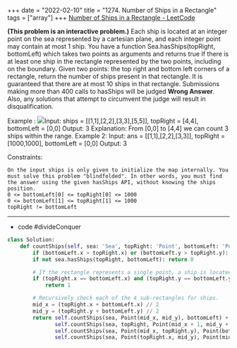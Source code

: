 +++ 
date = "2022-02-10"
title = "1274. Number of Ships in a Rectangle"
tags = ["array"]
+++
[Number of Ships in a Rectangle - LeetCode](https://leetcode.com/problems/number-of-ships-in-a-rectangle/)

__(This problem is an interactive problem.)__
Each ship is located at an integer point on the sea represented by a cartesian plane, and each integer point may contain at most 1 ship.
You have a function Sea.hasShips(topRight, bottomLeft) which takes two points as arguments and returns true If there is at least one ship in the rectangle represented by the two points, including on the boundary.
Given two points: the top right and bottom left corners of a rectangle, return the number of ships present in that rectangle. It is guaranteed that there are at most 10 ships in that rectangle.
Submissions making more than 400 calls to hasShips will be judged __Wrong Answer__. Also, any solutions that attempt to circumvent the judge will result in disqualification.
 
Example :
![](https://assets.leetcode.com/uploads/2019/07/26/1445_example_1.PNG)Input: ships = [[1,1],[2,2],[3,3],[5,5]], topRight = [4,4], bottomLeft = [0,0] Output: 3 Explanation: From [0,0] to [4,4] we can count 3 ships within the range. 
Example 2:
Input: ans = [[1,1],[2,2],[3,3]], topRight = [1000,1000], bottomLeft = [0,0] Output: 3 
 
Constraints:

	On the input ships is only given to initialize the map internally. You must solve this problem "blindfolded". In other words, you must find the answer using the given hasShips API, without knowing the ships position.
	0 <= bottomLeft[0] <= topRight[0] <= 1000
	0 <= bottomLeft[1] <= topRight[1] <= 1000
	topRight != bottomLeft

---
- code #divideConquer 
```py
class Solution:
    def countShips(self, sea: 'Sea', topRight: 'Point', bottomLeft: 'Point') -> int:
        if (bottomLeft.x > topRight.x) or (bottomLeft.y > topRight.y): return 0
        if not sea.hasShips(topRight, bottomLeft): return 0

        # If the rectangle represents a single point, a ship is located.
        if (topRight.x == bottomLeft.x) and (topRight.y == bottomLeft.y):
            return 1

        # Recursively check each of the 4 sub-rectangles for ships.
        mid_x = (topRight.x + bottomLeft.x) // 2
        mid_y = (topRight.y + bottomLeft.y) // 2
        return self.countShips(sea, Point(mid_x, mid_y), bottomLeft) + \
               self.countShips(sea, topRight, Point(mid_x + 1, mid_y + 1)) + \
               self.countShips(sea, Point(mid_x, topRight.y), Point(bottomLeft.x, mid_y + 1)) + \
               self.countShips(sea, Point(topRight.x, mid_y), Point(mid_x + 1, bottomLeft.y))
```
